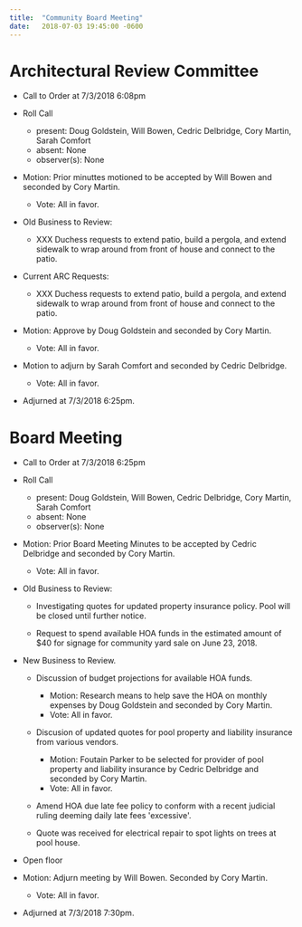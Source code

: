 ```yaml
---
title:  "Community Board Meeting"
date:   2018-07-03 19:45:00 -0600
---
```


# Architectural Review Committee

- Call to Order at 7/3/2018 6:08pm
- Roll Call
    - present: Doug Goldstein, Will Bowen, Cedric Delbridge, Cory Martin, Sarah Comfort
    - absent:  None
    - observer(s): None
- Motion: Prior minuttes motioned to be accepted by Will Bowen and seconded by Cory Martin.
  - Vote: All in favor.

- Old Business to Review:
  - XXX Duchess requests to extend patio, build a pergola, and extend sidewalk to wrap around from front of house and connect to the
    patio.

- Current ARC Requests:
  - XXX Duchess requests to extend patio, build a pergola, and extend sidewalk to wrap around from front of house and connect to the
    patio.
- Motion: Approve by Doug Goldstein and seconded by Cory Martin.
  - Vote: All in favor.

- Motion to adjurn by Sarah Comfort and seconded by Cedric Delbridge.
  - Vote: All in favor.
- Adjurned at 7/3/2018 6:25pm.

# Board Meeting

- Call to Order at 7/3/2018 6:25pm
- Roll Call
    - present: Doug Goldstein, Will Bowen, Cedric Delbridge, Cory Martin, Sarah Comfort
    - absent: None
    - observer(s): None

- Motion: Prior Board Meeting Minutes to be accepted by Cedric Delbridge and seconded by Cory Martin.
  - Vote: All in favor.

- Old Business to Review:
  - Investigating quotes for updated property insurance policy. Pool will be closed until further notice.

  - Request to spend available HOA funds in the estimated amount of $40 for signage for community yard sale on June 23, 2018.

- New Business to Review.
  - Discussion of budget projections for available HOA funds.
    - Motion: Research means to help save the HOA on monthly expenses by Doug Goldstein and seconded by Cory Martin.
    - Vote: All in favor.

  - Discusion of updated quotes for pool property and liability insurance from various vendors.
    - Motion: Foutain Parker to be selected for provider of pool property and liability insurance by Cedric Delbridge and seconded
              by Cory Martin.
    - Vote: All in favor.

  - Amend HOA due late fee policy to conform with a recent judicial ruling deeming daily late fees 'excessive'.
  - Quote was received for electrical repair to spot lights on trees at pool house.

- Open floor
- Motion: Adjurn meeting by Will Bowen. Seconded by Cory Martin. 
  - Vote: All in favor.
- Adjurned at 7/3/2018 7:30pm.
